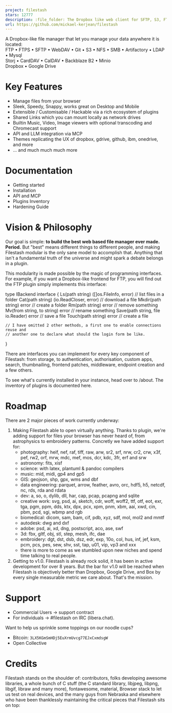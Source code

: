 ```yaml
---
project: filestash
stars: 12777
description: :file_folder: The Dropbox like web client for SFTP, S3, FTP, WebDAV, Git, Minio, LDAP, CalDAV, CardDAV, Mysql, Backblaze, ...
url: https://github.com/mickael-kerjean/filestash
---
```


A Dropbox-like file manager that let you manage your data anywhere it is located:  
FTP • FTPS • SFTP • WebDAV • Git • S3 • NFS • SMB • Artifactory • LDAP • Mysql  
Storj • CardDAV • CalDAV • Backblaze B2 • Minio  
Dropbox • Google Drive

Key Features
============

-   Manage files from your browser
-   Sleek, Speedy, Snappy, works great on Desktop and Mobile
-   Extensible / Customisable / Hackable via a rich ecosystem of plugins
-   Shared Links which you can mount locally as network drives
-   Builtin Music, Video, Image viewers with optional transcoding and Chromecast support
-   API and LLM integration via MCP
-   Themes replicating the UX of dropbox, gdrive, github, ibm, onedrive, and more
-   ... and much much much more

Documentation
=============

-   Getting started
-   Installation
-   API and MCP
-   Plugins Inventory
-   Hardening Guide

Vision & Philosophy
===================

Our goal is simple: **to build the best web based file manager ever made. Period.** But "best" means different things to different people, and making Filestash modular is the only sane model to accomplish that. Anything that isn't a fundamental truth of the universe and might spark a debate belongs in a plugin.

This modularity is made possible by the magic of programming interfaces. For example, if you want a Dropbox-like frontend for FTP, you will find out the FTP plugin simply implements this interface:

type IBackend interface {
	Ls(path string) (\[\]os.FileInfo, error)           // list files in a folder
	Cat(path string) (io.ReadCloser, error)          // download a file
	Mkdir(path string) error                         // create a folder
	Rm(path string) error                            // remove something
	Mv(from string, to string) error                 // rename something
	Save(path string, file io.Reader) error          // save a file
	Touch(path string) error                         // create a file

	// I have omitted 2 other methods, a first one to enable connections reuse and
	// another one to declare what should the login form be like.
}

There are interfaces you can implement for every key component of Filestash: from storage, to authentication, authorisation, custom apps, search, thumbnailing, frontend patches, middleware, endpoint creation and a few others.

To see what's currently installed in your instance, head over to /about. The inventory of plugins is documented here.

Roadmap
=======

There are 2 major pieces of work currently underway:

1.  Making Filestash able to open virtually anything. Thanks to plugin, we're adding support for files your browser has never heard of, from astrophysics to embroidery patterns. Concretly we have added support for:
    -   photography: heif, nef, raf, tiff, raw, arw, sr2, srf, nrw, cr2, crw, x3f, pef, rw2, orf, mrw, mdc, mef, mos, dcr, kdc, 3fr, erf and srw
    -   astronomy: fits, xisf
    -   science: with latex, plantuml & pandoc compilers
    -   music: mid, midi, gp4 and gp5
    -   GIS: geojson, shp, gpx, wms and dbf
    -   data engineering: parquet, arrow, feather, avro, orc, hdf5, h5, netcdf, nc, rds, rda and rdata
    -   dev: a, so, o, dylib, dll, har, cap, pcap, pcapng and sqlite
    -   creative work: svg, psd, ai, sketch, cdr, woff, woff2, ttf, otf, eot, exr, tga, pgm, ppm, dds, ktx, dpx, pcx, xpm, pnm, xbm, aai, xwd, cin, pbm, pcd, sgi, wbmp and rgb
    -   biomedical: dicom, sam, bam, cif, pdb, xyz, sdf, mol, mol2 and mmtf
    -   autodesk: dwg and dxf
    -   adobe: psd, ai, xd, dng, postscript, aco, ase, swf
    -   3d: fbx, gltf, obj, stl, step, mesh, ifc, dae
    -   embroidery: dgt, dst, dsb, dsz, edr, exp, 10o, col, hus, inf, jef, ksm, pcm, pcs, pes, sew, shv, sst, tap, u01, vip, vp3 and xxx
    -   there is more to come as we stumbled upon new niches and spend time talking to real people.
2.  Getting to v1.0. Filestash is already rock solid, it has been in active development for over 8 years. But the bar for v1.0 will be reached when Filestash is objectively better than Dropbox, Google Drive, and Box by every single measurable metric we care about. That's the mission.

Support
=======

-   Commercial Users → support contract
-   For individuals → #filestash on IRC (libera.chat).

Want to help us sprinkle some toppings on our noodle cups?

-   Bitcoin: `3LX5KGmSmHDj5EuXrmUvcg77EJxCxmdsgW`
-   Open Collective

Credits
=======

Filestash stands on the shoulder of: contributors, folks developing awesome libraries, a whole bunch of C stuff (the C standard library, libjpeg, libpng, libgif, libraw and many more), fontawesome, material, Browser stack to let us test on real devices, and the many guys from Nebraska and elsewhere who have been thanklessly maintaining the critical pieces that Filestash sits on top:
